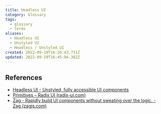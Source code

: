 ```yaml
---
title: Headless UI
category: Glossary
tags:
  - glossary
  - terms
aliases:
  - Headless UI
  - Unstyled UI
  - Headless / Unstyled UI
created: 2022-09-19T16:26:43.731Z
updated: 2022-09-19T16:45:04.382Z
---
```


## References

- [Headless UI - Unstyled, fully accessible UI components](https://headlessui.com/)
- [Primitives – Radix UI (radix-ui.com)](https://www.radix-ui.com/)
- [Zag - Rapidly build UI components without sweating over the logic. - Zag (zagjs.com)](https://zagjs.com/)
